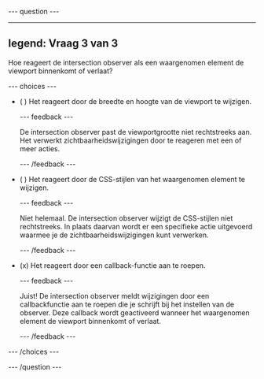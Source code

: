 --- question ---

---
legend: Vraag 3 van 3
---

Hoe reageert de intersection observer als een waargenomen element de viewport binnenkomt of verlaat?

--- choices ---

- ( ) Het reageert door de breedte en hoogte van de viewport te wijzigen.

  --- feedback ---

  De intersection observer past de viewportgrootte niet rechtstreeks aan. Het verwerkt zichtbaarheidswijzigingen door te reageren met een of meer acties.

  --- /feedback ---

- ( ) Het reageert door de CSS-stijlen van het waargenomen element te wijzigen.

  --- feedback ---

  Niet helemaal. De intersection observer wijzigt de CSS-stijlen niet rechtstreeks. In plaats daarvan wordt er een specifieke actie uitgevoerd waarmee je de zichtbaarheidswijzigingen kunt verwerken.

  --- /feedback ---

- (x) Het reageert door een callback-functie aan te roepen.

  --- feedback ---

  Juist! De intersection observer meldt wijzigingen door een callbackfunctie aan te roepen die je schrijft bij het instellen van de observer. Deze callback wordt geactiveerd wanneer het waargenomen element de viewport binnenkomt of verlaat.

  --- /feedback ---

--- /choices ---

--- /question ---
